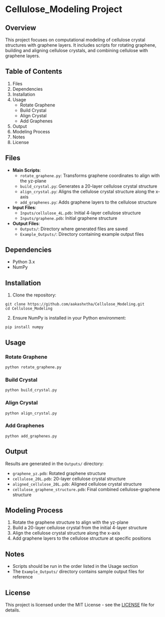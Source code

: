 # Cellulose_Modeling Project

## Overview
This project focuses on computational modeling of cellulose crystal structures with graphene layers. It includes scripts for rotating graphene, building and aligning cellulose crystals, and combining cellulose with graphene layers.

## Table of Contents
1. Files
2. Dependencies
3. Installation
4. Usage
   * Rotate Graphene
   * Build Crystal
   * Align Crystal
   * Add Graphenes
5. Output
6. Modeling Process
7. Notes
8. License

## Files
* **Main Scripts**:
   * `rotate_graphene.py`: Transforms graphene coordinates to align with the yz-plane
   * `build_crystal.py`: Generates a 20-layer cellulose crystal structure
   * `align_crystal.py`: Aligns the cellulose crystal structure along the x-axis
   * `add_graphenes.py`: Adds graphene layers to the cellulose structure
* **Input Files**:
   * `Inputs/cellulose_4L.pdb`: Initial 4-layer cellulose structure
   * `Inputs/graphene.pdb`: Initial graphene structure
* **Output Files**:
   * `Outputs/`: Directory where generated files are saved
   * `Example_Outputs/`: Directory containing example output files

## Dependencies
* Python 3.x
* NumPy

## Installation
1. Clone the repository:
```
git clone https://github.com/aakashxtha/Cellulose_Modeling.git
cd Cellulose_Modeling
```

2. Ensure NumPy is installed in your Python environment:
```
pip install numpy
```

## Usage
### Rotate Graphene
```
python rotate_graphene.py
```

### Build Crystal
```
python build_crystal.py
```

### Align Crystal
```
python align_crystal.py
```

### Add Graphenes
```
python add_graphenes.py
```

## Output
Results are generated in the `Outputs/` directory:
* `graphene_yz.pdb`: Rotated graphene structure
* `cellulose_20L.pdb`: 20-layer cellulose crystal structure
* `aligned_cellulose_20L.pdb`: Aligned cellulose crystal structure
* `cellulose_graphene_structure.pdb`: Final combined cellulose-graphene structure

## Modeling Process
1. Rotate the graphene structure to align with the yz-plane
2. Build a 20-layer cellulose crystal from the initial 4-layer structure
3. Align the cellulose crystal structure along the x-axis
4. Add graphene layers to the cellulose structure at specific positions

## Notes
- Scripts should be run in the order listed in the Usage section
- The `Example_Outputs/` directory contains sample output files for reference

## License
This project is licensed under the MIT License - see the [LICENSE](LICENSE) file for details.
